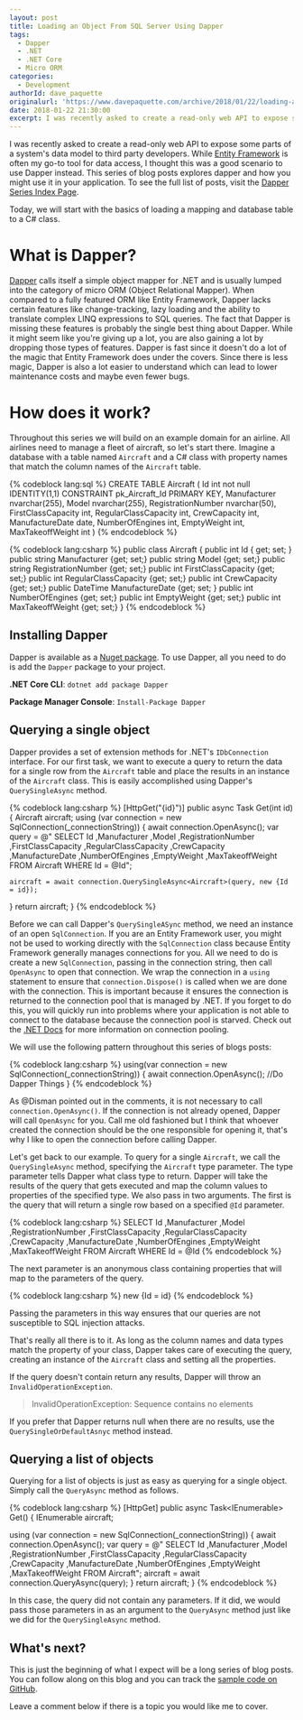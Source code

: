 ```yaml
---
layout: post
title: Loading an Object From SQL Server Using Dapper
tags:
  - Dapper
  - .NET 
  - .NET Core
  - Micro ORM
categories:
  - Development
authorId: dave_paquette
originalurl: 'https://www.davepaquette.com/archive/2018/01/22/loading-an-object-graph-with-dapper.aspx'
date: 2018-01-22 21:30:00
excerpt: I was recently asked to create a read-only web API to expose some parts of a system's data model to third party developers. While Entity Framework is often my go-to tool for data access, I thought this was a good scenario to use Dapper instead. This series of blog posts explores dapper and how you might use it in your application. Today, we will start with the basics of loading and mapping a database table to a C# class. 
---
```

I was recently asked to create a read-only web API to expose some parts of a system's data model to third party developers. While [Entity Framework](https://docs.microsoft.com/en-us/ef/) is often my go-to tool for data access, I thought this was a good scenario to use Dapper instead. This series of blog posts explores dapper and how you might use it in your application. To see the full list of posts, visit the [Dapper Series Index Page](https://www.davepaquette.com/archive/2018/01/21/exploring-dapper-series.aspx).
 
 Today, we will start with the basics of loading a mapping and database table to a C# class. 

# What is Dapper?
[Dapper](https://github.com/StackExchange/Dapper) calls itself a simple object mapper for .NET and is usually lumped into the category of micro ORM (Object Relational Mapper). When compared to a fully featured ORM like Entity Framework, Dapper lacks certain features like change-tracking, lazy loading and the ability to translate complex LINQ expressions to SQL queries. The fact that Dapper is missing these features is probably the single best thing about Dapper. While it might seem like you're giving up a lot, you are also gaining a lot by dropping those types of features. Dapper is fast since it doesn't do a lot of the magic that Entity Framework does under the covers. Since there is less magic, Dapper is also a lot easier to understand which can lead to lower maintenance costs and maybe even fewer bugs. 

# How does it work?
Throughout this series we will build on an example domain for an airline. All airlines need to manage a fleet of aircraft, so let's start there. Imagine a database with a table named `Aircraft` and a C# class with property names that match the column names of the `Aircraft` table.

{% codeblock lang:sql %}
CREATE TABLE Aircraft
    (
        Id int not null IDENTITY(1,1) CONSTRAINT pk_Aircraft_Id PRIMARY KEY,
        Manufacturer nvarchar(255),
        Model nvarchar(255),
        RegistrationNumber nvarchar(50),
        FirstClassCapacity int,
        RegularClassCapacity int,
        CrewCapacity int,
        ManufactureDate date,
        NumberOfEngines int,
        EmptyWeight int,
        MaxTakeoffWeight int
    )
{% endcodeblock %}


{% codeblock lang:csharp %}
public class Aircraft 
{
    public int Id { get; set; }
    public string Manufacturer {get; set;}
    public string Model {get; set;}
    public string RegistrationNumber {get; set;}
    public int FirstClassCapacity {get; set;}
    public int RegularClassCapacity {get; set;}
    public int CrewCapacity {get; set;}
    public DateTime ManufactureDate {get; set; }
    public int NumberOfEngines {get; set;}
    public int EmptyWeight {get; set;}
    public int MaxTakeoffWeight {get; set;}
}
{% endcodeblock %}

## Installing Dapper
Dapper is available as a [Nuget package](https://www.nuget.org/packages/Dapper/). To use Dapper, all you need to do is add the `Dapper` package to your project.

 **.NET Core CLI**: `dotnet add package Dapper`

**Package Manager Console**: `Install-Package Dapper`

## Querying a single object
Dapper provides a set of extension methods for .NET's `IDbConnection` interface. For our first task, we want to execute a query to return the data for a single row from the `Aircraft` table and place the results in an instance of the `Aircraft` class. This is easily accomplished using Dapper's `QuerySingleAsync` method.

{% codeblock lang:csharp %}
[HttpGet("{id}")]
public async Task<Aircraft> Get(int id)
{
  Aircraft aircraft;
  using (var connection = new SqlConnection(_connectionString))
  {
    await connection.OpenAsync();
    var query = @"
SELECT 
       Id
      ,Manufacturer
      ,Model
      ,RegistrationNumber
      ,FirstClassCapacity
      ,RegularClassCapacity
      ,CrewCapacity
      ,ManufactureDate
      ,NumberOfEngines
      ,EmptyWeight
      ,MaxTakeoffWeight
  FROM Aircraft WHERE Id = @Id";

    aircraft = await connection.QuerySingleAsync<Aircraft>(query, new {Id = id});
  }
  return aircraft;
}
{% endcodeblock %} 

Before we can call Dapper's `QuerySingleASync` method, we need an instance of an open `SqlConnection`. If you are an Entity Framework user, you might not be used to working directly with the `SqlConnection` class because Entity Framework generally manages connections for you. All we need to do is create a new `SqlConnection`, passing in the connection string, then call `OpenAsync` to open that connection. We wrap the connection in a `using` statement to ensure that `connection.Dispose()` is called when we are done with the connection. This is important because it ensures the connection is returned to the connection pool that is managed by .NET. If you forget to do this, you will quickly run into problems where your application is not able to connect to the database because the connection pool is starved. Check out the [.NET Docs](https://docs.microsoft.com/en-us/dotnet/framework/data/adonet/sql-server-connection-pooling) for  more information on connection pooling.

We will use the following pattern throughout this series of blogs posts:

{% codeblock lang:csharp %}
using(var connection = new SqlConnection(_connectionString))
{
  await connection.OpenAsync();
  //Do Dapper Things
}
{% endcodeblock %}

As @Disman pointed out in the comments, it is not necessary to call `connection.OpenAsync()`. If the connection is not already opened, Dapper will call `OpenAsync` for you. Call me old fashioned but I think that whoever created the connection should be the one responsible for opening it, that's why I like to open the connection before calling Dapper.

Let's get back to our example. To query for a single `Aircraft`, we call the `QuerySingleAsync` method, specifying the `Aircraft` type parameter. The type parameter tells Dapper what class type to return. Dapper will take the results of the query that gets executed and map the column values to properties of the specified type. We also pass in two arguments. The first is the query that will return a single row based on a specified `@Id` parameter.

{% codeblock lang:csharp %}
SELECT 
       Id
      ,Manufacturer
      ,Model
      ,RegistrationNumber
      ,FirstClassCapacity
      ,RegularClassCapacity
      ,CrewCapacity
      ,ManufactureDate
      ,NumberOfEngines
      ,EmptyWeight
      ,MaxTakeoffWeight
  FROM Aircraft WHERE Id = @Id
{% endcodeblock %} 

The next parameter is an anonymous class containing properties that will map to the parameters of the query. 

{% codeblock lang:csharp %}
 new {Id = id}
{% endcodeblock %}

Passing the parameters in this way ensures that our queries are not susceptible to SQL injection attacks.

That's really all there is to it. As long as the column names and data types match the property of your class, Dapper takes care of executing the query, creating an instance of the `Aircraft` class and setting all the properties.

If the query doesn't contain return any results, Dapper will throw an `InvalidOperationException`.

> InvalidOperationException: Sequence contains no elements

If you prefer that Dapper returns null when there are no results, use the `QuerySingleOrDefaultAsnyc` method instead.

## Querying a list of objects

Querying for a list of objects is just as easy as querying for a single object. Simply call the `QueryAsync` method as follows.

{% codeblock lang:csharp %}
[HttpGet]
public async Task<IEnumerable<Aircraft>> Get()
{
  IEnumerable<Aircraft> aircraft;

  using (var connection = new SqlConnection(_connectionString))
  {
    await connection.OpenAsync();
    var query = @"
SELECT 
       Id
      ,Manufacturer
      ,Model
      ,RegistrationNumber
      ,FirstClassCapacity
      ,RegularClassCapacity
      ,CrewCapacity
      ,ManufactureDate
      ,NumberOfEngines
      ,EmptyWeight
      ,MaxTakeoffWeight
  FROM Aircraft";
    aircraft = await connection.QueryAsync<Aircraft>(query);
    }
  return aircraft;
}
{% endcodeblock %}

In this case, the query did not contain any parameters. If it did, we would pass those parameters in as an argument to the `QueryAsync` method just like we did for the `QuerySingleAsync` method.

## What's next?
This is just the beginning of what I expect will be a long series of blog posts. You can follow along on this blog and you can track the [sample code on GitHub](https://github.com/AspNetMonsters/DapperSeries). 

Leave a comment below if there is a topic you would like me to cover. 